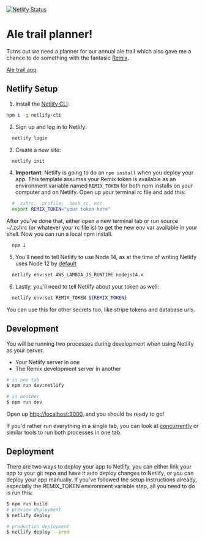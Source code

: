 [![Netlify Status](https://api.netlify.com/api/v1/badges/063ef9c5-3a3f-4c1c-9c67-bfe483d65c3e/deploy-status)](https://app.netlify.com/sites/ale-trail-app/deploys)
# Ale trail planner!

Turns out we need a planner for our annual ale trail which also gave me a chance to do something with the fantasic [Remix](https://docs.remix.run).

[Ale trail app](https://ale-trail.chrisdobby.dev)

## Netlify Setup

1. Install the [Netlify CLI](https://www.netlify.com/products/dev/):

```sh
npm i -g netlify-cli
```

2. Sign up and log in to Netlify:

```sh
  netlify login
```

3. Create a new site:

```sh
  netlify init
```

4. **Important**: Netlify is going to do an `npm install` when you deploy your app. This template assumes your Remix token is available as an environment variable named `REMIX_TOKEN` for both npm installs on your computer and on Netlify. Open up your terminal rc file and add this:

```sh
  # .zshrc, .profile, .bash_rc, etc.
  export REMIX_TOKEN="your token here"
```

After you've done that, either open a new terminal tab or run source ~/.zshrc (or whatever your rc file is) to get the new env var available in your shell. Now you can run a local npm install.

```sh
  npm i
```

5. You'll need to tell Netlify to use Node 14, as at the time of writing Netlify uses Node 12 by [default](https://docs.netlify.com/functions/build-with-javascript/#runtime-settings)

```sh
  netlify env:set AWS_LAMBDA_JS_RUNTIME nodejs14.x
```

6. Lastly, you'll need to tell Netlify about your token as well:

```sh
  netlify env:set REMIX_TOKEN ${REMIX_TOKEN}
```

You can use this for other secrets too, like stripe tokens and database urls.

## Development

You will be running two processes during development when using Netlify as your server.

- Your Netlify server in one
- The Remix development server in another

```sh
# in one tab
$ npm run dev:netlify

# in another
$ npm run dev
```

Open up [http://localhost:3000](http://localhost:3000), and you should be ready to go!

If you'd rather run everything in a single tab, you can look at [concurrently](https://npm.im/concurrently) or similar tools to run both processes in one tab.

## Deployment

There are two ways to deploy your app to Netlify, you can either link your app to your git repo and have it auto deploy changes to Netlify, or you can deploy your app manually. If you've followed the setup instructions already, especially the REMIX_TOKEN environment variable step, all you need to do is run this:

```sh
$ npm run build
# preview deployment
$ netlify deploy

# production deployment
$ netlify deploy --prod
```
